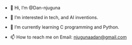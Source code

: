 - 👋 Hi, I’m @Dan-njuguna
- 👀 I’m interested in tech, and AI inventions. 
- 🌱 I’m currently learning C programming and Python. 

- 📫 How to reach me on Email: njugunaadan@gmail.com

<!---
Dan-njuguna/Dan-njuguna is a ✨ special ✨ repository because its `README.md` (this file) appears on your GitHub profile.
You can click the Preview link to take a look at your changes.
--->
